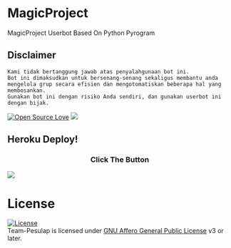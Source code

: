 # MagicProject
MagicProject Userbot Based On Python Pyrogram

## Disclaimer

```
Kami tidak bertanggung jawab atas penyalahgunaan bot ini.
Bot ini dimaksudkan untuk bersenang-senang sekaligus membantu anda
mengelola grup secara efisien dan mengotomatiskan beberapa hal yang membosankan.
Gunakan bot ini dengan risiko Anda sendiri, dan gunakan userbot ini dengan bijak.
```


[![Open Source Love](https://badges.frapsoft.com/os/v2/open-source.png?v=103)](https://github.com/Team-Pesulap/MagicProject)
    <a href="https://www.python.org/" alt="made-with-python"> <img src="https://img.shields.io/badge/Made%20with-Python-black.svg?style=flat-square&logo=python&logoColor=blue&color=red" /></a>


## Heroku Deploy!
<h3 align="center">Click The Button</h3>
<a href="https://heroku.com/deploy?template=https://github.com/Team-Pesulap/MagicProject"><img src="https://www.herokucdn.com/deploy/button.svg"></a>
</div>


# License
[![License](https://www.gnu.org/graphics/agplv3-155x51.png)](LICENSE)   
Team-Pesulap is licensed under [GNU Affero General Public License](https://www.gnu.org/licenses/agpl-3.0.en.html) v3 or later.
